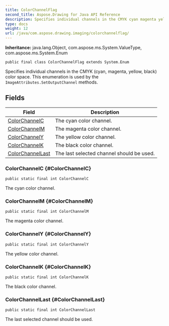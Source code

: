 ```yaml
---
title: ColorChannelFlag
second_title: Aspose.Drawing for Java API Reference
description: Specifies individual channels in the CMYK cyan magenta yellow black color space.
type: docs
weight: 12
url: /java/com.aspose.drawing.imaging/colorchannelflag/
---
```

**Inheritance:**
java.lang.Object, com.aspose.ms.System.ValueType, com.aspose.ms.System.Enum
```
public final class ColorChannelFlag extends System.Enum
```

Specifies individual channels in the CMYK (cyan, magenta, yellow, black) color space. This enumeration is used by the `ImageAttributes.SetOutputChannel` methods.
## Fields

| Field | Description |
| --- | --- |
| [ColorChannelC](#ColorChannelC) | The cyan color channel. |
| [ColorChannelM](#ColorChannelM) | The magenta color channel. |
| [ColorChannelY](#ColorChannelY) | The yellow color channel. |
| [ColorChannelK](#ColorChannelK) | The black color channel. |
| [ColorChannelLast](#ColorChannelLast) | The last selected channel should be used. |
### ColorChannelC {#ColorChannelC}
```
public static final int ColorChannelC
```


The cyan color channel.

### ColorChannelM {#ColorChannelM}
```
public static final int ColorChannelM
```


The magenta color channel.

### ColorChannelY {#ColorChannelY}
```
public static final int ColorChannelY
```


The yellow color channel.

### ColorChannelK {#ColorChannelK}
```
public static final int ColorChannelK
```


The black color channel.

### ColorChannelLast {#ColorChannelLast}
```
public static final int ColorChannelLast
```


The last selected channel should be used.

